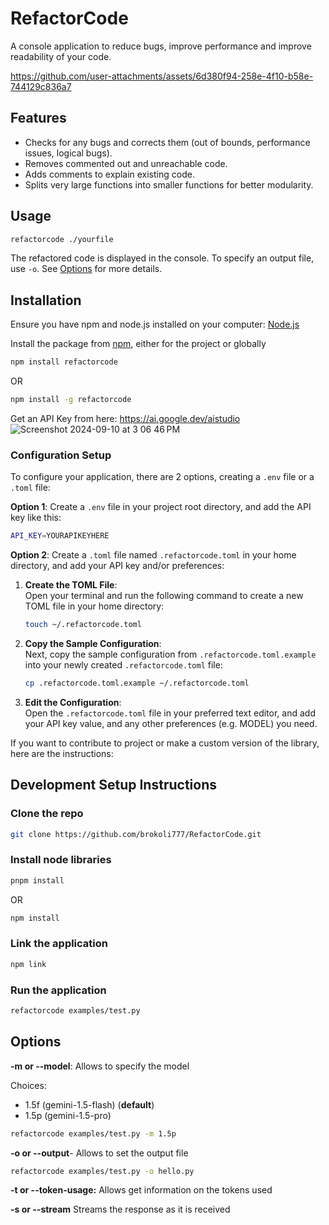 # RefactorCode

A console application to reduce bugs, improve performance and improve readability of your code.

https://github.com/user-attachments/assets/6d380f94-258e-4f10-b58e-744129c836a7

## Features

- Checks for any bugs and corrects them (out of bounds, performance issues, logical bugs).
- Removes commented out and unreachable code.
- Adds comments to explain existing code.
- Splits very large functions into smaller functions for better modularity.

## Usage

```bash
refactorcode ./yourfile
```

The refactored code is displayed in the console. To specify an output file, use `-o`. See [Options](#options) for more details.

## Installation

Ensure you have npm and node.js installed on your computer:
[Node.js](https://nodejs.org/en)

Install the package from [npm](https://www.npmjs.com/package/refactorcode), either for the project or globally

```bash
npm install refactorcode
```

OR

```bash
npm install -g refactorcode
```

Get an API Key from here: https://ai.google.dev/aistudio
![Screenshot 2024-09-10 at 3 06 46 PM](https://github.com/user-attachments/assets/958f2257-f16e-4254-ac59-d5342be36b43)

### Configuration Setup

To configure your application, there are 2 options, creating a `.env` file or a `.toml` file:

**Option 1**: Create a `.env` file in your project root directory, and add the API key like this:

```bash
API_KEY=YOURAPIKEYHERE
```

**Option 2**: Create a `.toml` file named `.refactorcode.toml` in your home directory, and add your API key and/or preferences:

1. **Create the TOML File**:  
   Open your terminal and run the following command to create a new TOML file in your home directory:

   ```bash
   touch ~/.refactorcode.toml
   ```

2. **Copy the Sample Configuration**:  
   Next, copy the sample configuration from `.refactorcode.toml.example` into your newly created `.refactorcode.toml` file:

   ```bash
   cp .refactorcode.toml.example ~/.refactorcode.toml
   ```

3. **Edit the Configuration**:  
   Open the `.refactorcode.toml` file in your preferred text editor, and add your API key value, and any other preferences (e.g. MODEL) you need.

If you want to contribute to project or make a custom version of the library, here are the instructions:

## Development Setup Instructions

### Clone the repo

```bash
git clone https://github.com/brokoli777/RefactorCode.git
```

### Install node libraries

```bash
pnpm install
```

OR

```bash
npm install
```

### Link the application

```bash
npm link
```

### Run the application

```bash
refactorcode examples/test.py
```

## Options

**-m or --model**: Allows to specify the model

Choices:

- 1.5f (gemini-1.5-flash) (**default**)
- 1.5p (gemini-1.5-pro)

```bash
refactorcode examples/test.py -m 1.5p
```

**-o or --output**- Allows to set the output file

```bash
refactorcode examples/test.py -o hello.py
```

**-t or --token-usage:** Allows get information on the tokens used

**-s or --stream** Streams the response as it is received
